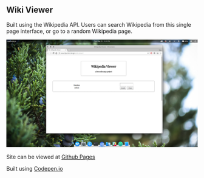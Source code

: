 ## Wiki Viewer

Built using the Wikipedia API. Users can search Wikipedia from this single page interface, or go to a random Wikipedia page.

![alt text][logo]

[logo]: https://github.com/tylerkkp/wiki-viewer/blob/master/wiki-viewer.jpg "screen shot"

Site can be viewed at [Github Pages](https://www.tkkp.dev/wiki-viewer/)

Built using [Codepen.io](https://codepen.io/tylerkkp/pen/wmVOLR)
